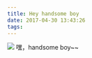 ```yaml
---
title: Hey handsome boy
date: 2017-04-30 13:43:26
tags:
---
```

![](http://images.dsphoebe.com/hey-handsome-boy.jpg)
嘿，handsome boy~~